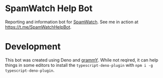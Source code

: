 # SpamWatch Help Bot

Reporting and information bot for [SpamWatch](https://t.me/SpamWatch). See me in action at https://t.me/SpamWatchHelpBot.

# Development

This bot was created using Deno and [grammY](https://grammy.dev). While not reqired, it can help things in some editors to install the `typescript-deno-plugin` with `npm i -g typescript-deno-plugin`.